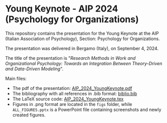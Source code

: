 # Young Keynote - AIP 2024 (Psychology for Organizations)
This repository contains the presentation for the Young Keynote at the AIP (Italian Association of Psychology), Section: Psychology for Organizations.

The presentation was delivered in Bergamo (Italy), on September 4, 2024.

The title of the presentation is "_Research Methods in Work and Organizational Psychology: Towards an Integration Between Theory-Driven and Data-Driven Modeling_".

Main files:
- The pdf of the presentation: [AIP_2024_YoungKeynote.pdf](https://github.com/EnricoPerinelli/AIP-2024_YoungKeynote/blob/master/AIP_2024_YoungKeynote.pdf)
- The bibliography with all references in .bib format: [biblio.bib](https://github.com/EnricoPerinelli/AIP-2024_YoungKeynote/blob/master/biblio.bib)
- The LaTeX source code: [AIP_2024_YoungKeynote.tex](https://github.com/EnricoPerinelli/AIP-2024_YoungKeynote/blob/master/AIP_2024_YoungKeynote.tex)
- Figures in .png format are located in the `figs` folder, while `ALL_FIGURES.pptx` is a PowerPoint file containing screenshots and newly created figures. 
